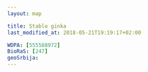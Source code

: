 ```yaml
---
layout: map

title: Stablo ginka
last_modified_at: 2018-05-21T19:19:17+02:00

WDPA: [555588972]
BioRaS: [247]
geoSrbija:
---
```


